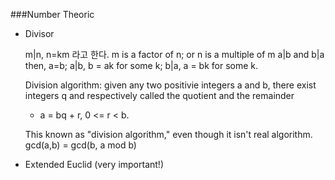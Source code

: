 ###Number Theoric

  - Divisor

    m|n, n=km 라고 한다. m is a factor of n; or n is a multiple of m
    a|b and b|a then, a=b; a|b, b = ak for some k; b|a, a = bk for some k. 

    Division algorithm: given any two positivie integers a and b, there exist integers q and respectively called the quotient and the remainder
     - a = bq + r, 0 <= r < b.
    
    This known as "division algorithm," even though it isn't real algorithm.
    gcd(a,b) = gcd(b, a mod b)

  - Extended Euclid (very important!)

    
    
